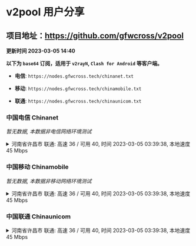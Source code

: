 # v2pool 用户分享
## 项目地址：<https://github.com/gfwcross/v2pool>
**更新时间 2023-03-05 14:40**


**以下为 `base64` 订阅，适用于 `v2rayN`, `Clash for Android` 等客户端。**

- **电信**: `https://nodes.gfwcross.tech/chinanet.txt`

- **移动**: `https://nodes.gfwcross.tech/chinamobile.txt`

- **联通**: `https://nodes.gfwcross.tech/chinaunicom.txt`


### 中国电信 Chinanet
<i>暂无数据, 本数据非电信网络环境测试</i>
<details><summary>河南省许昌市 联通: 高速 36 / 可用 40, 时间 2023-03-05 03:39:38, 本地速度 45 Mbps</summary><p>可用节点订阅：https://transfer.sh/RtAxl3/running.txt<br>高速节点订阅：https://transfer.sh/uAfcYI/good.txt<br>低延迟节点订阅：https://transfer.sh/hAq1nP/low_delay.txt</p></details>
<p></p>

### 中国移动 Chinamobile
<i>暂无数据, 本数据非移动网络环境测试</i>
<details><summary>河南省许昌市 联通: 高速 36 / 可用 40, 时间 2023-03-05 03:39:38, 本地速度 45 Mbps</summary><p>可用节点订阅：https://transfer.sh/RtAxl3/running.txt<br>高速节点订阅：https://transfer.sh/uAfcYI/good.txt<br>低延迟节点订阅：https://transfer.sh/hAq1nP/low_delay.txt</p></details>
<p></p>

### 中国联通 Chinaunicom
<details><summary>河南省许昌市 联通: 高速 36 / 可用 40, 时间 2023-03-05 03:39:38, 本地速度 45 Mbps</summary><p>可用节点订阅：https://transfer.sh/RtAxl3/running.txt<br>高速节点订阅：https://transfer.sh/uAfcYI/good.txt<br>低延迟节点订阅：https://transfer.sh/hAq1nP/low_delay.txt</p></details>
<p></p>